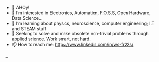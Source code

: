 - 👋 AHOy!
- 👀 I’m interested in Electronics, Automation, F.O.S.S, Open Hardware, Data Science...
- 🌱 I’m learning about physics, neuroscience, computer engineering; I.T and STEAM stuff
- 💞️ Seeking to solve and make obsolete non-trivial problems through applied science. Work smart, not hard.
- 📫 How to reach me: https://www.linkedin.com/in/ws-fr22s/





...




<!---
073145/073145 is a ✨ special ✨ repository because its `README.md` (this file) appears on your GitHub profile.
You can click the Preview link to take a look at your changes.
--->

